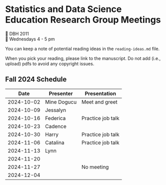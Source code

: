 # Statistics and Data Science Education Research Group Meetings

:pushpin: DBH 2011   
:calendar: Wednesdays 4 - 5 pm

You can keep a note of potential reading ideas in the `reading-ideas.md` file. 

When you pick your reading, please link to the manuscript. Do not add (i.e., upload) pdfs to avoid any copyright issues. 

## Fall 2024 Schedule

| Date | Presenter | Presentation |
|------|-----------|---------|
|2024-10-02| Mine Dogucu | Meet and greet| 
|2024-10-09| Jessalyn ||
|2024-10-16| Federica | Practice job talk |
|2024-10-23| Cadence  ||
|2024-10-30| Harry | Practice job talk |
|2024-11-06| Catalina | Practice job talk |
|2024-11-13| Lynn ||
|2024-11-20|||
|2024-11-27||No meeting|
|2024-12-04|||
